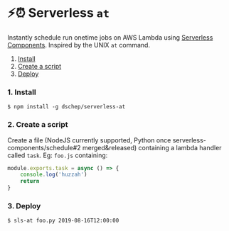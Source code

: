 # :zap::alarm_clock: Serverless `at`

Instantly schedule run onetime jobs on AWS Lambda using
[Serverless Components](https://github.com/serverless/components). Inspired by the UNIX `at`
command.

1. [Install](#1-install)
2. [Create a script](#2-create-a-script)
3. [Deploy](#3-deploy)


### 1. Install

```console
$ npm install -g dschep/serverless-at
```

### 2. Create a script

Create a file (NodeJS currently supported,
Python once serverless-components/schedule#2 merged&released) containing
a lambda handler called `task`.
Eg: `foo.js` containing:
```javascript
module.exports.task = async () => {
    console.log('huzzah')
    return
}
```

### 3. Deploy

```console
$ sls-at foo.py 2019-08-16T12:00:00
```
